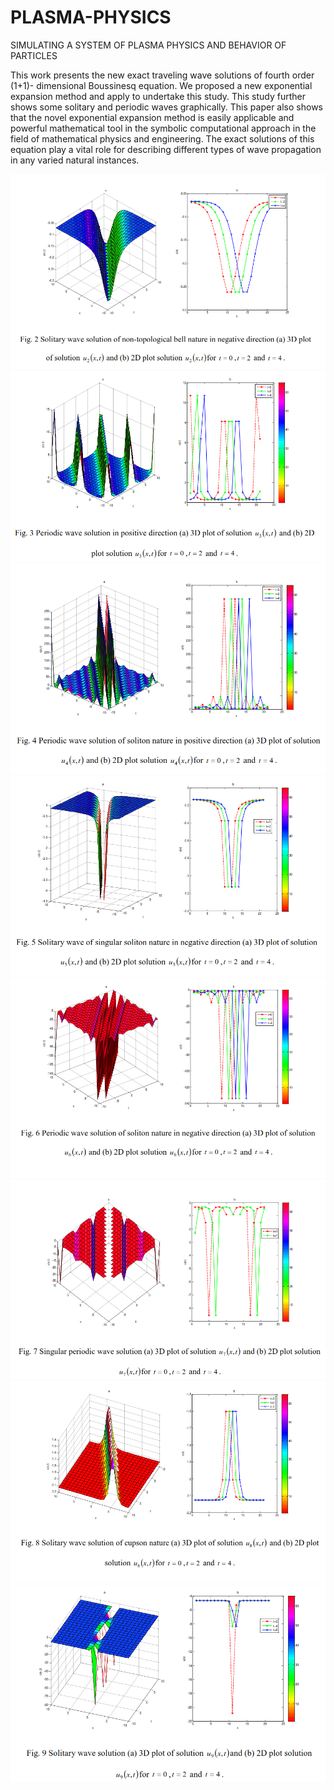 # PLASMA-PHYSICS
SIMULATING A SYSTEM OF PLASMA PHYSICS AND BEHAVIOR OF PARTICLES

This work presents the new exact traveling wave solutions of fourth order (1+1)-
dimensional Boussinesq equation. We proposed a new exponential expansion method and 
apply to undertake this study. This study further shows some solitary and periodic waves 
graphically. This paper also shows that the novel exponential expansion method is easily 
applicable and powerful mathematical tool in the symbolic computational approach in the 
field of mathematical physics and engineering. The exact solutions of this equation play a 
vital role for describing different types of wave propagation in any varied natural instances. 

![alt text](https://github.com/ShihabYasin/PLASMA-PHYSICS/blob/master/1.PNG)
![alt text](https://github.com/ShihabYasin/PLASMA-PHYSICS/blob/master/2.PNG)
![alt text](https://github.com/ShihabYasin/PLASMA-PHYSICS/blob/master/3.PNG)
![alt text](https://github.com/ShihabYasin/PLASMA-PHYSICS/blob/master/4.PNG)
![alt text](https://github.com/ShihabYasin/PLASMA-PHYSICS/blob/master/5.PNG)
![alt text](https://github.com/ShihabYasin/PLASMA-PHYSICS/blob/master/6.PNG)
![alt text](https://github.com/ShihabYasin/PLASMA-PHYSICS/blob/master/7.PNG)
![alt text](https://github.com/ShihabYasin/PLASMA-PHYSICS/blob/master/8.PNG)
